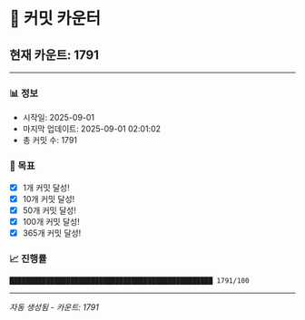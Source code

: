 # 🔢 커밋 카운터

## 현재 카운트: 1791

---

### 📊 정보
- 시작일: 2025-09-01
- 마지막 업데이트: 2025-09-01 02:01:02
- 총 커밋 수: 1791

### 🎯 목표
- [x] 1개 커밋 달성!
- [x] 10개 커밋 달성!
- [x] 50개 커밋 달성!
- [x] 100개 커밋 달성!
- [x] 365개 커밋 달성!

### 📈 진행률
```
██████████████████████████████████████████████████ 1791/100
```

---
*자동 생성됨 - 카운트: 1791*
